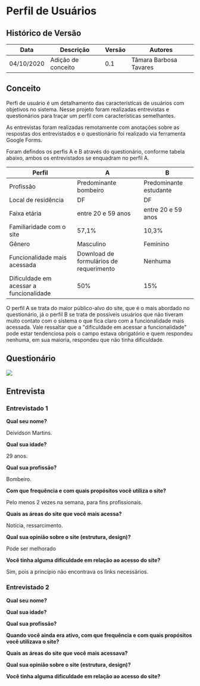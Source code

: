 # Perfil de Usuários

## Histórico de Versão 
| Data | Descrição | Versão | Autores |
| -------- | -------- | -------- | -------- |
| 04/10/2020 | Adição de conceito | 0.1 | Tâmara Barbosa Tavares |

## Conceito

Perfi de usuário é um detalhamento das características de usuários com objetivos no sistema. Nesse projeto foram realizadas entrevistas e questionários para traçar um perfil com características semelhantes.

As entrevistas foram realizadas remotamente com anotações sobre as respostas dos entrevistados e o questionário foi realizado via ferramenta Google Forms.

Foram defindos os perfis A e B através do questionário, conforme tabela abaixo, ambos os entrevistados se enquadram no perfil A.

| Perfil| A | B |
| -------- | -------- | -------- |
| Profissão | Predominante bombeiro | Predominante estudante | 
| Local de residência | DF | DF | 
| Faixa etária | entre 20 e 59 anos | entre 20 e 59 anos | 
| Familiaridade com o site | 57,1% | 10,3% | 
| Gênero | Masculino | Feminino | 
| Funcionalidade mais acessada | Download de formulários de requerimento | Nenhuma |
| Dificuldade em acessar a funcionalidade | 50% | 15% |

O perfil A se trata do maior público-alvo do site, que é o mais abordado no questionário, já o perfil B se trata de possíveis usuários que não tiveram muito contato com o sistema o que fica claro com a funcionalidade mais acessada. Vale ressaltar que a "dificuldade em acessar a funcionalidade" pode estar tendenciosa pois o campo estava obrigatório e quem respondeu nenhuma, em sua maioria, respondeu que não tinha dificuldade.

## Questionário

![](https://i.imgur.com/u5YCAj3.png)

## Entrevista
### Entrevistado 1

**Qual seu nome?**

Deividson Martins.

**Qual sua idade?**

29 anos.

**Qual sua profissão?**

Bombeiro.

**Com que frequência e com quais propósitos você utiliza o site?**

Pelo menos 2 vezes na semana, para fins profissionais.

**Quais as áreas do site que você mais acessa?**

Notícia, ressarcimento.

**Qual sua opinião sobre o site (estrutura, design)?**

Pode ser melhorado

**Você tinha alguma dificuldade em relação ao acesso do site?**

Sim, pois a princípio não encontrava os links necessários. 

### Entrevistado 2

**Qual seu nome?**

**Qual sua idade?**

**Qual sua profissão?**

**Quando você ainda era ativo, com que frequência e com quais propósitos você utilizava o site?**

**Quais as áreas do site que você mais acessava?**

**Qual sua opinião sobre o site (estrutura, design)?**

**Você tinha alguma dificuldade em relação ao acesso do site?**
